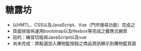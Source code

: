 <h1>糖露坊</h1>
<ul>
  <li>以HMTL、CSS以及JavaScript、Vue（門市搜尋功能）完成之</li>
  <li>頁面排版係運用bootstrap以及flexbox等完成之響應式網頁</li>
  <li>目的：練習切版與JavaScript以及vue</li>
  <li>尚未完成：將點選加入購物籃按鈕之商品資訊顯示到購物籃頁面</li>
</ul>

